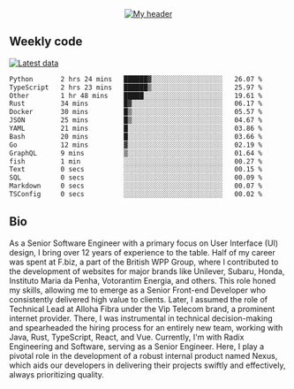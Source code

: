 <div align="center">
  <a href="https://skvggor.dev">
    <img src="https://github.com/skvggor/skvggor/assets/958723/d0c9aa9c-0c21-4219-acff-3d4f36f94691" alt="My header" />
  </a>
</div>


## Weekly code

[![Latest data](https://github.com/skvggor/skvggor/actions/workflows/main.yml/badge.svg)](https://github.com/skvggor/skvggor/actions/workflows/main.yml)

<!--START_SECTION:waka-->

```txt
Python       2 hrs 24 mins   ██████▓░░░░░░░░░░░░░░░░░░   26.07 %
TypeScript   2 hrs 23 mins   ██████▒░░░░░░░░░░░░░░░░░░   25.97 %
Other        1 hr 48 mins    █████░░░░░░░░░░░░░░░░░░░░   19.61 %
Rust         34 mins         █▓░░░░░░░░░░░░░░░░░░░░░░░   06.17 %
Docker       30 mins         █▒░░░░░░░░░░░░░░░░░░░░░░░   05.57 %
JSON         25 mins         █▒░░░░░░░░░░░░░░░░░░░░░░░   04.67 %
YAML         21 mins         █░░░░░░░░░░░░░░░░░░░░░░░░   03.86 %
Bash         20 mins         █░░░░░░░░░░░░░░░░░░░░░░░░   03.66 %
Go           12 mins         ▓░░░░░░░░░░░░░░░░░░░░░░░░   02.19 %
GraphQL      9 mins          ▒░░░░░░░░░░░░░░░░░░░░░░░░   01.64 %
fish         1 min           ░░░░░░░░░░░░░░░░░░░░░░░░░   00.27 %
Text         0 secs          ░░░░░░░░░░░░░░░░░░░░░░░░░   00.15 %
SQL          0 secs          ░░░░░░░░░░░░░░░░░░░░░░░░░   00.09 %
Markdown     0 secs          ░░░░░░░░░░░░░░░░░░░░░░░░░   00.07 %
TSConfig     0 secs          ░░░░░░░░░░░░░░░░░░░░░░░░░   00.02 %
```

<!--END_SECTION:waka-->

## Bio

<p>As a Senior Software Engineer with a primary focus on User Interface (UI) design, I bring over 12 years of experience to the table. Half of my career was spent at F.biz, a part of the British WPP Group, where I contributed to the development of websites for major brands like Unilever, Subaru, Honda, Instituto Maria da Penha, Votorantim Energia, and others. This role honed my skills, allowing me to emerge as a Senior Front-end Developer who consistently delivered high value to clients. Later, I assumed the role of Technical Lead at Alloha Fibra under the Vip Telecom brand, a prominent internet provider. There, I was instrumental in technical decision-making and spearheaded the hiring process for an entirely new team, working with Java, Rust, TypeScript, React, and Vue. Currently, I'm with Radix Engineering and Software, serving as a Senior Engineer. Here, I play a pivotal role in the development of a robust internal product named Nexus, which aids our developers in delivering their projects swiftly and effectively, always prioritizing quality.</p>

<!-- </details> -->

<!-- <div align="center">
  <h2>🤖 Recent Code Activity</h2>
  <img width="500" src="https://github-readme-stats.vercel.app/api/wakatime?username=skvggor&hide_title=true&layout=compact&theme=transparent" alt="Wakatime Stats" />
</div>

<br>

<div align="center">
  <h2>📈 GitHub Stats</h2>
  <img width="500" src="https://github-readme-stats.vercel.app/api?username=skvggor&show_icons=true&theme=transparent&hide_title=true&count_private=true" alt="GitHub Stats" />
</div>
 -->
